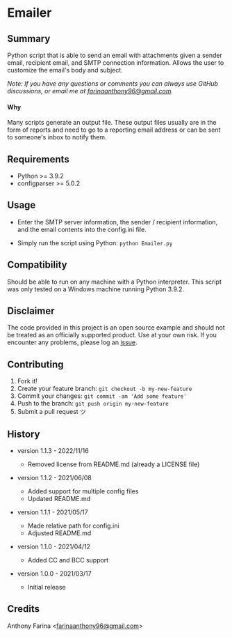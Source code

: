 # Emailer

## Summary
Python script that is able to send an email with attachments given a sender 
email, recipient email, and SMTP connection information. Allows the user to 
customize the email's body and subject.

_Note: If you have any questions or comments you can always use GitHub
discussions, or email me at farinaanthony96@gmail.com._

#### Why
Many scripts generate an output file. These output files usually are in the 
form of reports and need to go to a reporting email address or can be sent 
to someone's inbox to notify them.

## Requirements
- Python >= 3.9.2
- configparser >= 5.0.2

## Usage
- Enter the SMTP server information, the sender / recipient information, 
  and the email contents into the config.ini file.

- Simply run the script using Python:
  `python Emailer.py`

## Compatibility
Should be able to run on any machine with a Python interpreter. This script
was only tested on a Windows machine running Python 3.9.2.

## Disclaimer
The code provided in this project is an open source example and should not
be treated as an officially supported product. Use at your own risk. If you
encounter any problems, please log an
[issue](https://github.com/CC-Digital-Innovation/NetCloud-Failover-Reporter/issues).

## Contributing
1. Fork it!
2. Create your feature branch: `git checkout -b my-new-feature`
3. Commit your changes: `git commit -am 'Add some feature'`
4. Push to the branch: `git push origin my-new-feature`
5. Submit a pull request ツ

## History
- version 1.1.3 - 2022/11/16
    - Removed license from README.md (already a LICENSE file)


- version 1.1.2 - 2021/06/08
    - Added support for multiple config files
    - Updated README.md


- version 1.1.1 - 2021/05/17
    - Made relative path for config.ini
    - Adjusted README.md
  

- version 1.1.0 - 2021/04/12
    - Added CC and BCC support
  

- version 1.0.0 - 2021/03/17
    - Initial release

## Credits
Anthony Farina <<farinaanthony96@gmail.com>>
